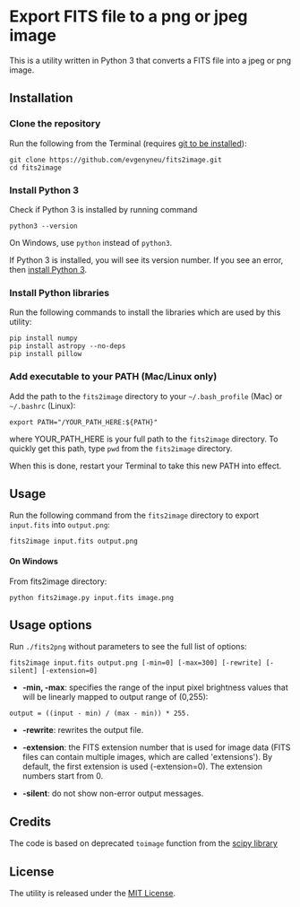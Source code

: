 # Export FITS file to a png or jpeg image

This is a utility written in Python 3 that converts a FITS file into a jpeg or png image.

## Installation

### Clone the repository

Run the following from the Terminal (requires [git to be installed](https://git-scm.com/downloads)):

```
git clone https://github.com/evgenyneu/fits2image.git
cd fits2image
```

### Install Python 3

Check if Python 3 is installed by running command

```
python3 --version
```

On Windows, use `python` instead of `python3`.

If Python 3 is installed, you will see its version number. If you see an error, then [install Python 3](https://www.python.org/downloads/).



### Install Python libraries

Run the following commands to install the libraries which are used by this utility:


```
pip install numpy
pip install astropy --no-deps
pip install pillow
```

### Add executable to your PATH (Mac/Linux only)

Add the path to the `fits2image` directory to your `~/.bash_profile` (Mac) or `~/.bashrc` (Linux):

```
export PATH="/YOUR_PATH_HERE:${PATH}"
```

where YOUR_PATH_HERE is your full path to the `fits2image` directory. To quickly get this path, type `pwd` from the `fits2image` directory.

When this is done, restart your Terminal to take this new PATH into effect.



## Usage

Run the following command from the `fits2image` directory to export `input.fits` into `output.png`:


```
fits2image input.fits output.png
```

#### On Windows

From fits2image directory:

```
python fits2image.py input.fits image.png
```


## Usage options

Run `./fits2png` without parameters to see the full list of options:

```
fits2image input.fits output.png [-min=0] [-max=300] [-rewrite] [-silent] [-extension=0]
```

* **-min, -max**: specifies the range of the input pixel brightness values that will be linearly mapped to output range of (0,255):

```
output = ((input - min) / (max - min)) * 255.
```

* **-rewrite**: rewrites the output file.

* **-extension**: the FITS extension number that is used for image data (FITS files can contain multiple images, which are called 'extensions'). By default, the first extension is used (-extension=0). The extension numbers start from 0.

* **-silent**: do not show non-error output messages.


## Credits

The code is based on deprecated `toimage` function from the [scipy library](https://github.com/scipy/scipy/blob/v0.19.1/scipy/misc/pilutil.py)


## License

The utility is released under the [MIT License](LICENSE).
